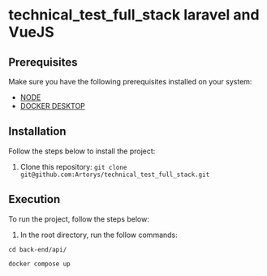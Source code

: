 # technical_test_full_stack laravel and VueJS

## Prerequisites

Make sure you have the following prerequisites installed on your system:

- [NODE](https://nodejs.org/en)
- [DOCKER DESKTOP](https://docs.docker.com/compose/install/)

## Installation

Follow the steps below to install the project:

1. Clone this repository: `git clone git@github.com:Artorys/technical_test_full_stack.git`

## Execution

To run the project, follow the steps below:

1. In the root directory, run the follow commands:
```
cd back-end/api/
```
```
docker compose up 
```



